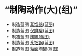 # “制陶动作(大)(组)”  
- 制造蓝图 [蒸馏器(蓝图)](Bp_Alembic.md)  
- 制造蓝图 [保鲜罐(蓝图)](Bp_ClayPotCooler.md)  
- 制造蓝图 [陶罐(蓝图)](Bp_ClayVase.md)  
- 制造蓝图 [烹饪锅(蓝图)](Bp_CookingPot.md)  
- 制造蓝图 [釉面陶罐(蓝图)](Bp_GlazedVase.md)  
